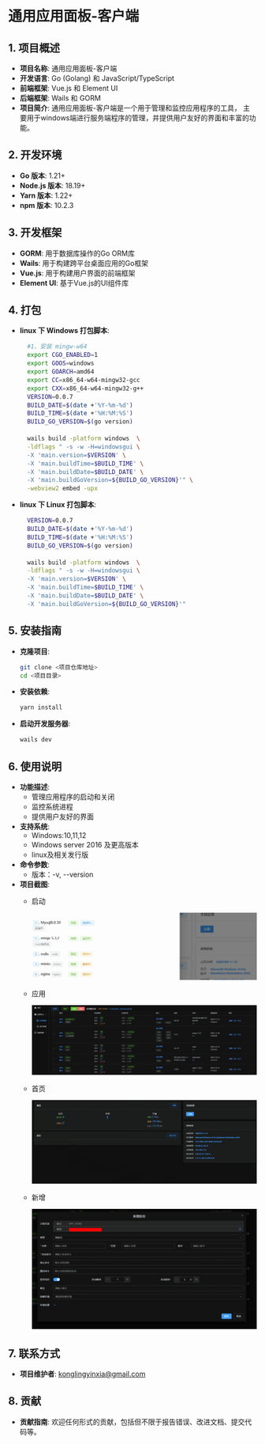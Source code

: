 # 通用应用面板-客户端

## 1. 项目概述
- **项目名称**: 通用应用面板-客户端
- **开发语言**: Go (Golang) 和 JavaScript/TypeScript
- **前端框架**: Vue.js 和 Element UI
- **后端框架**: Wails 和 GORM
- **项目简介**: 通用应用面板-客户端是一个用于管理和监控应用程序的工具，
主要用于windows端进行服务端程序的管理，并提供用户友好的界面和丰富的功能。

## 2. 开发环境
- **Go 版本**: 1.21+
- **Node.js 版本**: 18.19+
- **Yarn 版本**: 1.22+
- **npm 版本**: 10.2.3

## 3. 开发框架
- **GORM**: 用于数据库操作的Go ORM库
- **Wails**: 用于构建跨平台桌面应用的Go框架
- **Vue.js**: 用于构建用户界面的前端框架
- **Element UI**: 基于Vue.js的UI组件库

## 4. 打包
- **linux 下 Windows 打包脚本**:
  ```bash
    #1、安装 mingw-w64
    export CGO_ENABLED=1
    export GOOS=windows
    export GOARCH=amd64
    export CC=x86_64-w64-mingw32-gcc
    export CXX=x86_64-w64-mingw32-g++
    VERSION=0.0.7
    BUILD_DATE=$(date +'%Y-%m-%d')
    BUILD_TIME=$(date +'%H:%M:%S')
    BUILD_GO_VERSION=$(go version)
    
    wails build -platform windows  \
    -ldflags " -s -w -H=windowsgui \
    -X 'main.version=$VERSION' \
    -X 'main.buildTime=$BUILD_TIME' \
    -X 'main.buildDate=$BUILD_DATE' \
    -X 'main.buildGoVersion=${BUILD_GO_VERSION}'" \
    -webview2 embed -upx
  ```
- **linux 下 Linux 打包脚本**:
  ```bash
    VERSION=0.0.7
    BUILD_DATE=$(date +'%Y-%m-%d')
    BUILD_TIME=$(date +'%H:%M:%S')
    BUILD_GO_VERSION=$(go version)
    
    wails build -platform windows  \
    -ldflags " -s -w -H=windowsgui \
    -X 'main.version=$VERSION' \
    -X 'main.buildTime=$BUILD_TIME' \
    -X 'main.buildDate=$BUILD_DATE' \
    -X 'main.buildGoVersion=${BUILD_GO_VERSION}'"
  ```

## 5. 安装指南
- **克隆项目**:
  ```bash
  git clone <项目仓库地址>
  cd <项目目录>
  ```

- **安装依赖**:
  ```bash
  yarn install
  ```

- **启动开发服务器**:
  ```bash
  wails dev
  ```


## 6. 使用说明
- **功能描述**:
    - 管理应用程序的启动和关闭
    - 监控系统进程
    - 提供用户友好的界面
- **支持系统**:
    - Windows:10,11,12
    - Windows server 2016 及更高版本
    - linux及相关发行版
- **命令参数**:
    - 版本：-v, --version
- **项目截图**:
    - 启动

       ![img.png](doc/img/img.png)
    - 应用

       ![app.png](doc/img/app.png)
    - 首页

       ![head.png](doc/img/head.png)
    - 新增 
     
       ![add.png](doc/img/add.png)
## 7. 联系方式
- **项目维护者**: konglingyinxia@gmail.com

## 8. 贡献
- **贡献指南**: 欢迎任何形式的贡献，包括但不限于报告错误、改进文档、提交代码等。